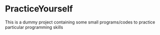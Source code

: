 # PracticeYourself
This is a dummy project containing some small programs/codes to practice particular programming skills
